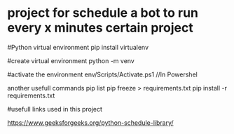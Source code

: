 # project for schedule a bot to run every x minutes certain project

#Python virtual environment
pip install virtualenv

#create virtual environment
python<version> -m venv <virtual-environment-name>

#activate the environment
env/Scripts/Activate.ps1 //In Powershel

another usefull commands
pip list
pip freeze > requirements.txt
pip install -r requirements.txt

#usefull links used in this project

https://www.geeksforgeeks.org/python-schedule-library/
